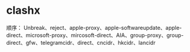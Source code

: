 # clashx
顺序：
Unbreak、reject、apple-proxy、apple-softwareupdate、apple-direct、microsoft-proxy、mircosoft-direct、AIA、group-proxy、group-direct、gfw、telegramcidr、direct、cncidr、hkcidr、lancidr
